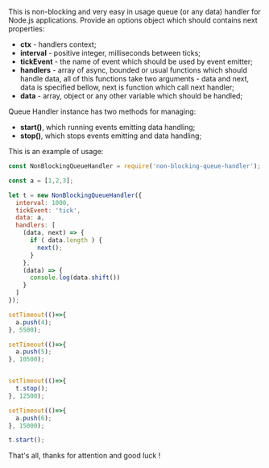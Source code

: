 This is non-blocking and very easy in usage queue (or any data) handler for Node.js applications.
Provide an options object which should contains next properties:

- **ctx** - handlers context;
- **interval** - positive integer, milliseconds between ticks;
- **tickEvent** - the name of event which should be used by event emitter;
- **handlers** - array of async, bounded or usual functions which should handle data, all of this functions take two arguments - data and next, data is specified bellow, next is function which  call next handler;
- **data** - array, object or any other variable which should be handled;

Queue Handler instance has two methods for managing:
- **start()**, which running events emitting data handling;
- **stop()**, which stops events emitting and data handling;

This is an example of usage:

```js
const NonBlockingQueueHandler = require('non-blocking-queue-handler');

const a = [1,2,3];

let t = new NonBlockingQueueHandler({
  interval: 1000,
  tickEvent: 'tick',
  data: a,
  handlers: [
    (data, next) => {
      if ( data.length ) {
        next();
      }
    },
    (data) => {
      console.log(data.shift())
    }
  ]
});

setTimeout(()=>{
  a.push(4);
}, 5500);

setTimeout(()=>{
  a.push(5);
}, 10500);


setTimeout(()=>{
  t.stop();
}, 12500);

setTimeout(()=>{
  a.push(6);
}, 15000);

t.start();


```
That's all, thanks for attention and good luck !
